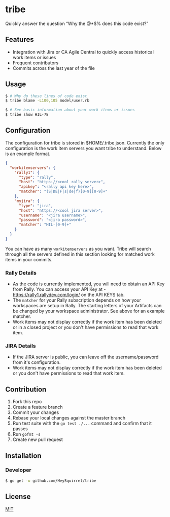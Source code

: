 # tribe
Quickly answer the question “Why the @*$% does this code exist?”

## Features
- Integration with Jira or CA Agile Central to quickly access historical work items or issues
- Frequent contributors
- Commits across the last year of the file

## Usage

```sh
$ # Why do these lines of code exist
$ tribe blame -L100,105 model/user.rb

$ # See basic information about your work items or issues
$ tribe show HIL-78
```

## Configuration
The configuration for tribe is stored in $HOME/.tribe.json. Currently the only configuration is the work item servers you want tribe to understand. Below is an example format.

```json
{
  "workitemservers": {
    "rally1": {
      "type": "rally",
      "host": "https://<cool rally server>",
      "apikey": "<rally api key here>",
      "matcher": "(S|DE|F|s|de|f)[0-9][0-9]+"
    },
    "myjira": {
      "type": "jira",
      "host": "https://<cool jira server>",
      "username": "<jira username>",
      "password": "<jira password>",
      "matcher": "HIL-[0-9]+"
    }
  }
}
```

You can have as many `workitemservers` as you want. Tribe will search through all the servers defined in this section looking for matched work items in your commits.

### Rally Details
* As the code is currently implemented, you will need to obtain an API Key from Rally. You can access your API Key at - https://rally1.rallydev.com/login/ on the API KEYS tab.
* The `matcher` for your Rally subscription depends on how your workspaces are setup in Rally. The starting letters of your Artifacts can be changed by your workspace administrator. See above for an example matcher.
* Work items may not display correctly if the work item has been deleted or in a closed project or you don't have permissions to read that work item.

### JIRA Details
* If the JIRA server is public, you can leave off the username/password from it's configuration.
* Work items may not display correctly if the work item has been deleted or you don't have permissions to read that work item.


## Contribution

1. Fork this repo
2. Create a feature branch
3. Commit your changes
4. Rebase your local changes against the master branch
5. Run test suite with the `go test ./...` command and confirm that it passes
6. Run `gofmt -s`
7. Create new pull request

## Installation

### Developer

```sh
$ go get -u github.com/HeySquirrel/tribe
```

## License
[MIT](https://github.com/HeySquirrel/tribe/blob/master/LICENSE)

